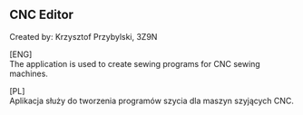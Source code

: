 <h2>CNC Editor</h2>
Created by: Krzysztof Przybylski, 3Z9N

[ENG]<br>
The application is used to create sewing programs for CNC sewing machines.

[PL]<br>
Aplikacja służy do tworzenia programów szycia dla maszyn szyjących CNC.
